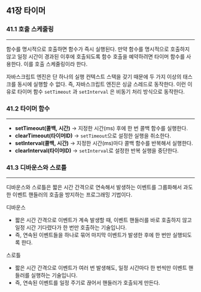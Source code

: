 ## 41장 타이머

### 41.1 호출 스케줄링

---

함수를 명시적으로 호출하면 함수가 즉시 실행된다. 만약 함수를 명시적으로 호출하지 않고 일정 시간이 경과된 이후에 호출되도록 함수 호출을 예약하려면 타이머 함수를 사용한다. 이를 호출 스케줄링이라 한다.

자바스크립트 엔진은 단 하나의 실행 컨텍스트 스택을 갖기 때문에 두 가지 이상의 태스크를 동시에 실행할 수 없다. 즉, 자바스크립트 엔진은 싱글 스레드로 동작한다. 이런 이유로 타이머 함수 `setTimeout` 과 `setInterval` 은 비동기 처리 방식으로 동작한다.

### 41.2 타이머 함수

---

- **setTimeout(콜백, 시간)**
  → 지정한 시간(ms) 후에 한 번 콜백 함수를 실행한다.
- **clearTimeout(타이머ID)**
  → `setTimeout`으로 설정한 실행을 취소한다.
- **setInterval(콜백, 시간)**
  → 지정한 시간(ms)마다 콜백 함수를 반복해서 실행한다.
- **clearInterval(타이머ID)**
  → `setInterval`로 설정한 반복 실행을 중단한다.

### 41.3 디바운스와 스로틀

---

디바운스와 스로틀은 짧은 시간 간격으로 연속해서 발생하는 이벤트를 그룹화해서 과도한 이벤트 핸들러의 호출을 방지하는 프로그래밍 기법이다.

디바운스

- 짧은 시간 간격으로 이벤트가 계속 발생할 때, 이벤트 핸들러를 바로 호출하지 않고 일정 시간 기다렸다가 한 번만 호출하는 기술입니다.
- 즉, 연속된 이벤트들을 하나로 묶어 마지막 이벤트가 발생한 후에 한 번만 실행되도록 한다.

스로틀

- 짧은 시간 간격으로 이벤트가 여러 번 발생해도, 일정 시간마다 한 번씩만 이벤트 핸들러를 실행하는 기술입니다.
- 즉, 연속된 이벤트를 일정 주기로 끊어서 핸들러가 호출되게 만든다.
